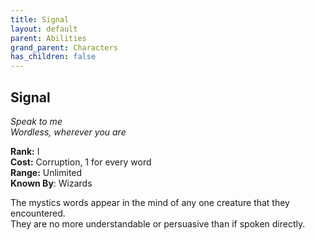 ```yaml
---
title: Signal
layout: default
parent: Abilities
grand_parent: Characters
has_children: false
---
```


## Signal
_Speak to me_  
_Wordless, wherever you are_

**Rank:** I  
**Cost:** Corruption, 1 for every word  
**Range:** Unlimited  
**Known By**: Wizards

The mystics words appear in the mind of any one creature that they encountered.  
They are no more understandable or persuasive than if spoken directly.
